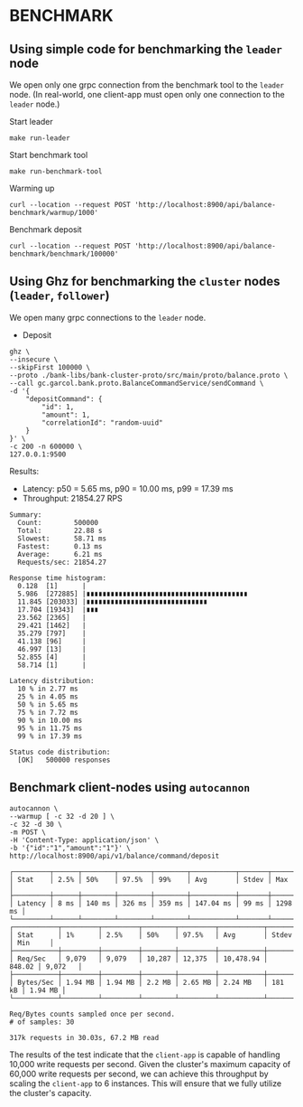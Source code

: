 # BENCHMARK

## Using simple code for benchmarking the `leader` node
We open only one grpc connection from the benchmark tool to the `leader` node.
(In real-world, one client-app must open only one connection to the `leader` node.)

Start leader
```shell
make run-leader
```

Start benchmark tool
```shell
make run-benchmark-tool
```

Warming up
```shell
curl --location --request POST 'http://localhost:8900/api/balance-benchmark/warmup/1000'
```

Benchmark deposit
```shell
curl --location --request POST 'http://localhost:8900/api/balance-benchmark/benchmark/100000'
```

## Using Ghz for benchmarking the `cluster` nodes (`leader`, `follower`)
We open many grpc connections to the `leader` node. 

- Deposit
```shell
ghz \
--insecure \
--skipFirst 100000 \
--proto ./bank-libs/bank-cluster-proto/src/main/proto/balance.proto \
--call gc.garcol.bank.proto.BalanceCommandService/sendCommand \
-d '{
    "depositCommand": {
        "id": 1,
        "amount": 1,
        "correlationId": "random-uuid"
    }
}' \
-c 200 -n 600000 \
127.0.0.1:9500
```

Results:
- Latency: p50 = 5.65 ms, p90 = 10.00 ms, p99 = 17.39 ms
- Throughput: 21854.27 RPS

```shell
Summary:
  Count:        500000
  Total:        22.88 s
  Slowest:      58.71 ms
  Fastest:      0.13 ms
  Average:      6.21 ms
  Requests/sec: 21854.27

Response time histogram:
  0.128  [1]      |
  5.986  [272885] |∎∎∎∎∎∎∎∎∎∎∎∎∎∎∎∎∎∎∎∎∎∎∎∎∎∎∎∎∎∎∎∎∎∎∎∎∎∎∎∎
  11.845 [203033] |∎∎∎∎∎∎∎∎∎∎∎∎∎∎∎∎∎∎∎∎∎∎∎∎∎∎∎∎∎∎
  17.704 [19343]  |∎∎∎
  23.562 [2365]   |
  29.421 [1462]   |
  35.279 [797]    |
  41.138 [96]     |
  46.997 [13]     |
  52.855 [4]      |
  58.714 [1]      |

Latency distribution:
  10 % in 2.77 ms 
  25 % in 4.05 ms 
  50 % in 5.65 ms 
  75 % in 7.72 ms 
  90 % in 10.00 ms 
  95 % in 11.75 ms 
  99 % in 17.39 ms 

Status code distribution:
  [OK]   500000 responses  
```

## Benchmark client-nodes using `autocannon`
```shell
autocannon \
--warmup [ -c 32 -d 20 ] \
-c 32 -d 30 \
-m POST \
-H 'Content-Type: application/json' \
-b '{"id":"1","amount":"1"}' \
http://localhost:8900/api/v1/balance/command/deposit
```

```shell
┌─────────┬──────┬────────┬────────┬────────┬───────────┬───────┬─────────┐
│ Stat    │ 2.5% │ 50%    │ 97.5%  │ 99%    │ Avg       │ Stdev │ Max     │
├─────────┼──────┼────────┼────────┼────────┼───────────┼───────┼─────────┤
│ Latency │ 8 ms │ 140 ms │ 326 ms │ 359 ms │ 147.04 ms │ 99 ms │ 1298 ms │
└─────────┴──────┴────────┴────────┴────────┴───────────┴───────┴─────────┘
┌───────────┬─────────┬─────────┬────────┬─────────┬───────────┬────────┬─────────┐
│ Stat      │ 1%      │ 2.5%    │ 50%    │ 97.5%   │ Avg       │ Stdev  │ Min     │
├───────────┼─────────┼─────────┼────────┼─────────┼───────────┼────────┼─────────┤
│ Req/Sec   │ 9,079   │ 9,079   │ 10,287 │ 12,375  │ 10,478.94 │ 848.02 │ 9,072   │
├───────────┼─────────┼─────────┼────────┼─────────┼───────────┼────────┼─────────┤
│ Bytes/Sec │ 1.94 MB │ 1.94 MB │ 2.2 MB │ 2.65 MB │ 2.24 MB   │ 181 kB │ 1.94 MB │
└───────────┴─────────┴─────────┴────────┴─────────┴───────────┴────────┴─────────┘

Req/Bytes counts sampled once per second.
# of samples: 30

317k requests in 30.03s, 67.2 MB read
```

The results of the test indicate that the `client-app` is capable of handling 10,000 write requests per second.
Given the cluster's maximum capacity of 60,000 write requests per second,
we can achieve this throughput by scaling the `client-app` to 6 instances.
This will ensure that we fully utilize the cluster's capacity.

